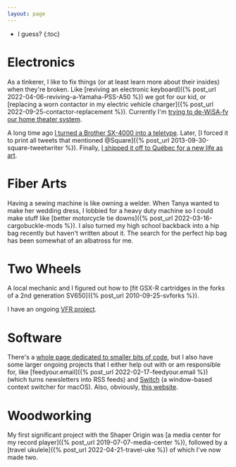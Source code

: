 ```yaml
---
layout: page
---
```


* I guess?
{:toc}

# Electronics

As a tinkerer, I like to fix things (or at least learn more about their insides) when they're broken. Like [reviving an electronic keyboard]({% post_url 2022-04-06-reviving-a-Yamaha-PSS-A50 %}) we got for our kid, or [replacing a worn contactor in my electric vehicle charger]({% post_url 2022-09-25-contactor-replacement %}). Currently I'm [trying to de-WiSA-fy our home theater system](https://xoxo.zone/@numist/110812673720717013).

A long time ago [I turned a Brother SX-4000 into a teletype](http://numist.net/post/2010/project-typewriter.html). Later, [I forced it to print all tweets that mentioned @Square]({% post_url 2013-09-30-square-tweetwriter %}). Finally, [I shipped it off to Québec for a new life as art](/post/2015/typewriter-as-art/).

# Fiber Arts

Having a sewing machine is like owning a welder. When Tanya wanted to make her wedding dress, I lobbied for a heavy duty machine so I could make stuff like [better motorcycle tie downs]({% post_url 2022-03-16-cargobuckle-mods %}). I also turned my high school backback into a hip bag recently but haven't written about it. The search for the perfect hip bag has been somewhat of an albatross for me.

# Two Wheels

A local mechanic and I figured out how to [fit GSX-R cartridges in the forks of a 2nd generation SV650]({% post_url 2010-09-25-svforks %}).

I have an ongoing [VFR project](/projects/vfr/).

# Software

There's a [whole page dedicated to smaller bits of code](/code), but I also have some larger ongoing projects that I either help out with or am responsible for, like [feedyour.email]({% post_url 2022-02-17-feedyour.email %}) (which turns newsletters into RSS feeds) and  [Switch](switch) (a window-based context switcher for macOS). Also, obviously, [this website](/colophon).

# Woodworking

My first significant project with the Shaper Origin was [a media center for my record player]({% post_url 2019-07-07-media-center %}), followed by a [travel ukulele]({% post_url 2022-04-21-travel-uke %}) of which I've now made two.
